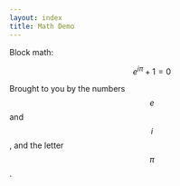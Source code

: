 ```yaml
---
layout: index
title: Math Demo
---
```


Block math:

$$
e^{i\pi} + 1 = 0
$$

Brought to you by the numbers $$e$$ and $$i$$, and the letter $$\pi$$.

